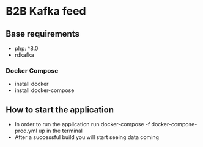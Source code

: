 B2B Kafka feed
==============

## Base requirements
* php: ^8.0
* rdkafka

### Docker Compose
* install docker
* install docker-compose

## How to start the application
* In order to run the application run docker-compose -f docker-compose-prod.yml up in the terminal
* After a successful build you will start seeing data coming

